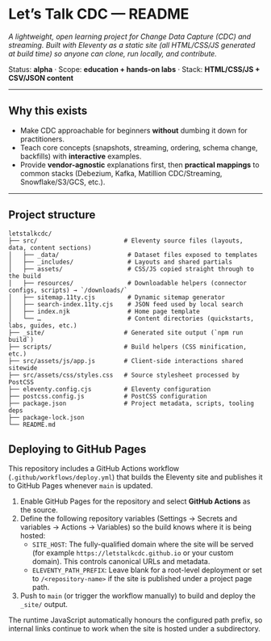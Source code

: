 # Let’s Talk CDC — README

_A lightweight, open learning project for Change Data Capture (CDC) and streaming. Built with Eleventy as a static site (all HTML/CSS/JS generated at build time) so anyone can clone, run locally, and contribute._

Status: **alpha** · Scope: **education + hands-on labs** · Stack: **HTML/CSS/JS + CSV/JSON content**

---

## Why this exists

- Make CDC approachable for beginners **without** dumbing it down for practitioners.
- Teach core concepts (snapshots, streaming, ordering, schema change, backfills) with **interactive** examples.
- Provide **vendor-agnostic** explanations first, then **practical mappings** to common stacks (Debezium, Kafka, Matillion CDC/Streaming, Snowflake/S3/GCS, etc.).

---

## Project structure

```text
letstalkcdc/
├── src/                        # Eleventy source files (layouts, data, content sections)
│   ├── _data/                   # Dataset files exposed to templates
│   ├── _includes/               # Layouts and shared partials
│   ├── assets/                  # CSS/JS copied straight through to the build
│   ├── resources/               # Downloadable helpers (connector configs, scripts) → `/downloads/`
│   ├── sitemap.11ty.cjs         # Dynamic sitemap generator
│   ├── search-index.11ty.cjs    # JSON feed used by local search
│   ├── index.njk                # Home page template
│   └── …                        # Content directories (quickstarts, labs, guides, etc.)
├── _site/                      # Generated site output (`npm run build`)
├── scripts/                    # Build helpers (CSS minification, etc.)
├── src/assets/js/app.js        # Client-side interactions shared sitewide
├── src/assets/css/styles.css   # Source stylesheet processed by PostCSS
├── eleventy.config.cjs         # Eleventy configuration
├── postcss.config.js           # PostCSS configuration
├── package.json                # Project metadata, scripts, tooling deps
├── package-lock.json
└── README.md
```

## Deploying to GitHub Pages

This repository includes a GitHub Actions workflow (`.github/workflows/deploy.yml`) that builds the Eleventy site and publishes it to GitHub Pages whenever `main` is updated.

1. Enable GitHub Pages for the repository and select **GitHub Actions** as the source.
2. Define the following repository variables (Settings → Secrets and variables → Actions → Variables) so the build knows where it is being hosted:
   - `SITE_HOST`: The fully-qualified domain where the site will be served (for example `https://letstalkcdc.github.io` or your custom domain). This controls canonical URLs and metadata.
   - `ELEVENTY_PATH_PREFIX`: Leave blank for a root-level deployment or set to `/<repository-name>` if the site is published under a project page path.
3. Push to `main` (or trigger the workflow manually) to build and deploy the `_site/` output.

The runtime JavaScript automatically honours the configured path prefix, so internal links continue to work when the site is hosted under a subdirectory.
